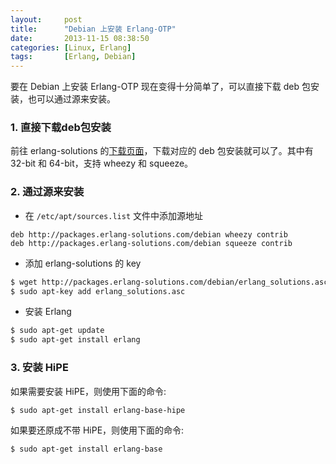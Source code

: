 ```yaml
---
layout:     post
title:      "Debian 上安装 Erlang-OTP"
date:       2013-11-15 08:38:50
categories: [Linux, Erlang]
tags:       [Erlang, Debian]
---
```


要在 Debian 上安装 Erlang-OTP 现在变得十分简单了，可以直接下载 deb 包安装，也可以通过源来安装。
<!--more-->

### 1. 直接下载deb包安装

前往 erlang-solutions 的[下载页面](https://www.erlang-solutions.com/downloads/download-erlang-otp)，下载对应的 deb 包安装就可以了。其中有 32-bit 和 64-bit，支持 wheezy 和 squeeze。

### 2. 通过源来安装

- 在 `/etc/apt/sources.list` 文件中添加源地址

```
deb http://packages.erlang-solutions.com/debian wheezy contrib
deb http://packages.erlang-solutions.com/debian squeeze contrib
```

- 添加 erlang-solutions 的 key

```bash
$ wget http://packages.erlang-solutions.com/debian/erlang_solutions.asc
$ sudo apt-key add erlang_solutions.asc
```

- 安装 Erlang

```bash
$ sudo apt-get update
$ sudo apt-get install erlang
```

### 3. 安装 HiPE

如果需要安装 HiPE，则使用下面的命令:

```bash
$ sudo apt-get install erlang-base-hipe
```

如果要还原成不带 HiPE，则使用下面的命令:

```bash
$ sudo apt-get install erlang-base
```

